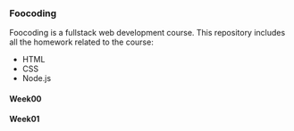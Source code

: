 ### Foocoding
Foocoding is a fullstack web development course. 
This repository includes all the homework related to the course:
* HTML
* CSS
* Node.js

#### Week00
#### Week01
